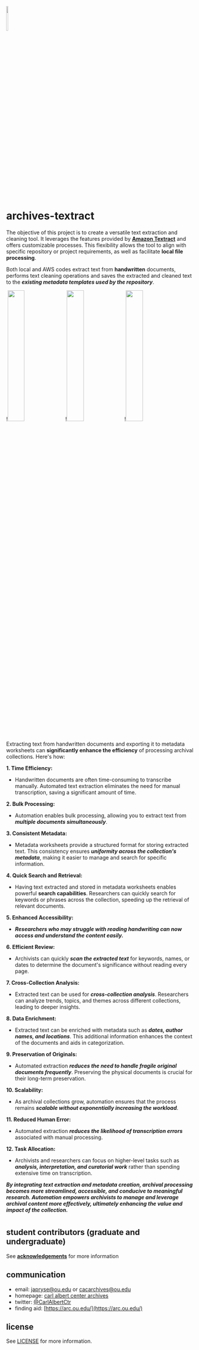 <img src="https://github.com/prys0000/archives-textract/blob/b136eb96469361dac4b2a0d4eaa7093c12053efc/a-t.jpg" width=10% height=13%>

# archives-textract

The objective of this project is to create a versatile text extraction and cleaning tool. It leverages the features provided by [**Amazon Textract**](https://aws.amazon.com/textract/?nc2=type_a) and offers customizable processes. This flexibility allows the tool to align with specific repository or project requirements, as well as facilitate **local file processing**.

Both local and AWS codes extract text from **handwritten** documents, performs text cleaning operations and saves the extracted and cleaned text to the ***existing metadata templates used by the repository***. 

!<img src="https://github.com/prys0000/archives-text-extract-project/blob/main/CAC_CC_001_7_121_3_0034_Page_1.png" width=30% height=30%>    !<img src="https://github.com/prys0000/archives-text-extract-project/blob/main/CAC_CC_001_7_121_3_0066_Page_1.png" width=30% height=30%>    !<img src="https://github.com/prys0000/archives-text-extract-project/blob/main/CAC_CC_001_7_121_3_0130_Page_1.png" width=30% height=30%>

#

Extracting text from handwritten documents and exporting it to metadata worksheets can **significantly enhance the efficiency** of processing archival collections. Here's how:

**1. Time Efficiency:**

* Handwritten documents are often time-consuming to transcribe manually. Automated text extraction eliminates the need for manual transcription, saving a significant amount of time.

**2. Bulk Processing:**

* Automation enables bulk processing, allowing you to extract text from ***multiple documents simultaneously***.

**3. Consistent Metadata:**

* Metadata worksheets provide a structured format for storing extracted text. This consistency ensures ***uniformity across the collection's metadata***, making it easier to manage and search for specific information.

**4. Quick Search and Retrieval:**

* Having text extracted and stored in metadata worksheets enables powerful **search capabilities**. Researchers can quickly search for keywords or phrases across the collection, speeding up the retrieval of relevant documents.

**5. Enhanced Accessibility:**

* ***Researchers who may struggle with reading handwriting can now access and understand the content easily.***

**6. Efficient Review:**

* Archivists can quickly ***scan the extracted text*** for keywords, names, or dates to determine the document's significance without reading every page.

**7. Cross-Collection Analysis:**

* Extracted text can be used for ***cross-collection analysis***. Researchers can analyze trends, topics, and themes across different collections, leading to deeper insights.

**8. Data Enrichment:**

* Extracted text can be enriched with metadata such as ***dates, author names, and locations***. This additional information enhances the context of the documents and aids in categorization.

**9. Preservation of Originals:**

* Automated extraction ***reduces the need to handle fragile original documents frequently***. Preserving the physical documents is crucial for their long-term preservation.

**10. Scalability:**

* As archival collections grow, automation ensures that the process remains ***scalable without exponentially increasing the workload***.

**11. Reduced Human Error:**

* Automated extraction ***reduces the likelihood of transcription errors*** associated with manual processing.

**12. Task Allocation:**

* Archivists and researchers can focus on higher-level tasks such as ***analysis, interpretation, and curatorial work*** rather than spending extensive time on transcription.

***By integrating text extraction and metadata creation, archival processing becomes more streamlined, accessible, and conducive to meaningful research. Automation empowers archivists to manage and leverage archival content more effectively, ultimately enhancing the value and impact of the collection.***

 
#


## student contributors (graduate and undergraduate)
See [**acknowledgements**](https://github.com/prys0000/political-commercial-collection-archives/blob/main/acknowledgements.md) for more information

## communication

- email: [japryse@ou.edu](japryse@ou.edu) or [cacarchives@ou.edu](cacarchives@ou.edu)
- homepage: [carl albert center archives](https://www.ou.edu/carlalbertcenter/congressional-collection)
- twitter: [@CarlAlbertCtr](https://twitter.com/CarlAlbertCtr)
- finding aid: [https://arc.ou.edu/](https://arc.ou.edu/)

## license

See [LICENSE](https://github.com/prys0000/congressional-portal-project/blob/main/LICENSE.md) for more information.
